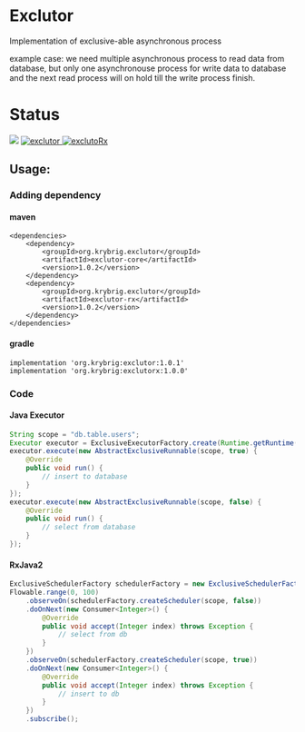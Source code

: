 # Exclutor

Implementation of exclusive-able asynchronous process

example case:
we need multiple asynchronous process to read data from database,
but only one asynchronouse process for write data to database
and the next read process will on hold till the write process finish.

# Status

![](https://github.com/kassle/exclutor/workflows/Build/badge.svg)
[ ![exclutor](https://api.bintray.com/packages/kassle/oss/exclutor/images/download.svg) ](https://bintray.com/kassle/oss/exclutor/_latestVersion)
[ ![exclutoRx](https://api.bintray.com/packages/kassle/oss/exclutorx/images/download.svg) ](https://bintray.com/kassle/oss/exclutorx/_latestVersion)

## Usage:

### Adding dependency

#### maven

```
<dependencies>
    <dependency>
        <groupId>org.krybrig.exclutor</groupId>
        <artifactId>exclutor-core</artifactId>
        <version>1.0.2</version>
    </dependency>
    <dependency>
        <groupId>org.krybrig.exclutor</groupId>
        <artifactId>exclutor-rx</artifactId>
        <version>1.0.2</version>
    </dependency>
</dependencies>
```

#### gradle

```
implementation 'org.krybrig:exclutor:1.0.1'
implementation 'org.krybrig:exclutorx:1.0.0'
```

### Code

#### Java Executor

```java
String scope = "db.table.users";
Executor executor = ExclusiveExecutorFactory.create(Runtime.getRuntime().availableProcessors());
executor.execute(new AbstractExclusiveRunnable(scope, true) {
    @Override
    public void run() {
        // insert to database
    }
});
executor.execute(new AbstractExclusiveRunnable(scope, false) {
    @Override
    public void run() {
        // select from database
    }
});
```

#### RxJava2

```java
ExclusiveSchedulerFactory schedulerFactory = new ExclusiveSchedulerFactory(Runtime.getRuntime().availableProcessors());
Flowable.range(0, 100)
    .observeOn(schedulerFactory.createScheduler(scope, false))
    .doOnNext(new Consumer<Integer>() {
        @Override
        public void accept(Integer index) throws Exception {
            // select from db
        }
    })
    .observeOn(schedulerFactory.createScheduler(scope, true))
    .doOnNext(new Consumer<Integer>() {
        @Override
        public void accept(Integer index) throws Exception {
            // insert to db
        }
    })
    .subscribe();
```
